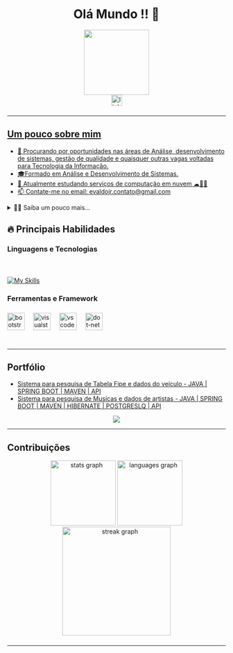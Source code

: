 
<h1 align="center"> Olá Mundo !! 👋</h1>

<div align="center">
  <img height="150" src="https://github.com/Git-Mota/Git-Mota/assets/143835833/3f0d547f-ba6a-42fe-9d60-04be7365a59c"  />
</div>

<div align="center">
  <a href="https://www.linkedin.com/in/evaldo-mota-junior" target="_blank">
    <img src="https://img.shields.io/static/v1?message=LinkedIn&logo=linkedin&label=&color=0077B5&logoColor=white&labelColor=&style=for-the-badge" height="25" alt="linkedin logo"  />
</div>

###
---
## Um pouco sobre mim
- 🔭 Procurando por oportunidades nas áreas de Análise, desenvolvimento de sistemas, gestão de qualidade e quaisquer outras vagas voltadas para Tecnologia da Informação.
- 🎓Formado em Análise e Desenvolvimento de Sistemas.
- 🌱 Atualmente estudando serviços de computação em nuvem ☁👨‍💻
- 📫 Contate-me no email: evaldojr.contato@gmail.com
<details>
  <summary>👨‍💻 Saiba um pouco mais...</summary>

  - 💬 Tenho 23 anos, moro em São Paulo-SP. Tenho experiência com C#, SQL, HTML e Análise de dados.
  - 👔 Trabalhei por 2 anos na LATAM Airlines no setor de planejamento, o que me ajudou a desenvolver diversas habilidades e entender como portar-se perante um cenário corporativo.
  - 💂‍♂️ Trabalhei por 5 anos no Exército Brasileiro, sendo promovido por mérito de soldado à sargento no respectivo período. A experiência militar aprimorou minha liderança, capacidade de resolução de problemas, gestão de crise, gestão de equipe e coordenação de atividades administrativas e operacionais. Essas habilidades não apenas agregaram à minha abordagem profissional, mas também proporcionam uma perspectiva única e uma mentalidade resiliente diante dos desafios e perante à rotina militar.
</details>

## 🔥 Principais Habilidades
<h3 align="left">Linguagens e Tecnologias</h3>

###

<div align="left">
  
<br>
  
  [![My Skills](https://skillicons.dev/icons?i=cs,dotnet,java,spring,maven,py,html,css,aws,mysql,&perline=5)](https://skillicons.dev)
  	
</div>

###

<h3 align="left">Ferramentas e Framework</h3>

###

<div align="left">
  <img src="https://cdn.jsdelivr.net/gh/devicons/devicon/icons/bootstrap/bootstrap-original.svg" height="40" alt="bootstrap logo"  />
  <img width="12" />
  <img src="https://cdn.jsdelivr.net/gh/devicons/devicon/icons/visualstudio/visualstudio-plain.svg" height="40" alt="visualstudio logo"  />
  <img width="12" />
  <img src="https://cdn.jsdelivr.net/gh/devicons/devicon/icons/vscode/vscode-original.svg" height="40" alt="vscode logo"  />
  <img width="12" />
  <img src="https://cdn.jsdelivr.net/gh/devicons/devicon/icons/dot-net/dot-net-original.svg" height="40" alt="dot-net logo"  />
</div>

<br>

###
---
## Portfólio
<!-- - [Sistema para registro e consulta de funcionário,ponto,férias,demonstrativo financeiro e folha de pagamento - C# | SQL](https://github.com/Git-Mota/Folha_de_pagamento_Desktop) || manutenção -->
<!-- - - [Sistema para registro de Ponto e consultas para funcionários - HTML | C# | CSS | JAVASCRIPT | SQL](https://github.com/Git-Mota/Folha_Pagamento_Web)  || manutenção -->
- [Sistema para pesquisa de Tabela Fipe e dados do veículo - JAVA | SPRING BOOT | MAVEN | API ](https://github.com/Git-Mota/consultorFipe)
- [Sistema para pesquisa de Musicas e dados de artistas - JAVA | SPRING BOOT | MAVEN | HIBERNATE | POSTGRESLQ | API ](https://github.com/Git-Mota/ConsultorMusicas)

<div align="center">
  <img src="https://github.com/Git-Mota/Git-Mota/assets/143835833/e33d5502-065e-47fe-85a3-6000b3909ea6"  />
</div>


---

## Contribuições
  
<div align="center">
  <img src="https://github-readme-stats.vercel.app/api?username=Git-Mota&hide_title=false&hide_rank=true&show_icons=true&include_all_commits=true&count_private=true&disable_animations=false&theme=react&locale=pt-br&hide_border=true&order=1" height="150" alt="stats graph"  />
  <img src="https://github-readme-stats.vercel.app/api/top-langs?username=Git-Mota&locale=pt-br&hide_title=false&layout=compact&card_width=320&langs_count=5&theme=react&hide_border=true&order=2" height="150" alt="languages graph"  />
  <img src="https://streak-stats.demolab.com?user=Git-Mota&locale=pt-br&mode=daily&theme=react&hide_border=true&border_radius=5&order=3" height="250" alt="streak graph"  />
</div>

###

---





